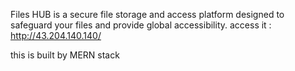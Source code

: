 Files HUB is a secure file storage and access platform designed to safeguard your files and provide global accessibility.
access it :  http://43.204.140.140/


this is built by MERN stack



